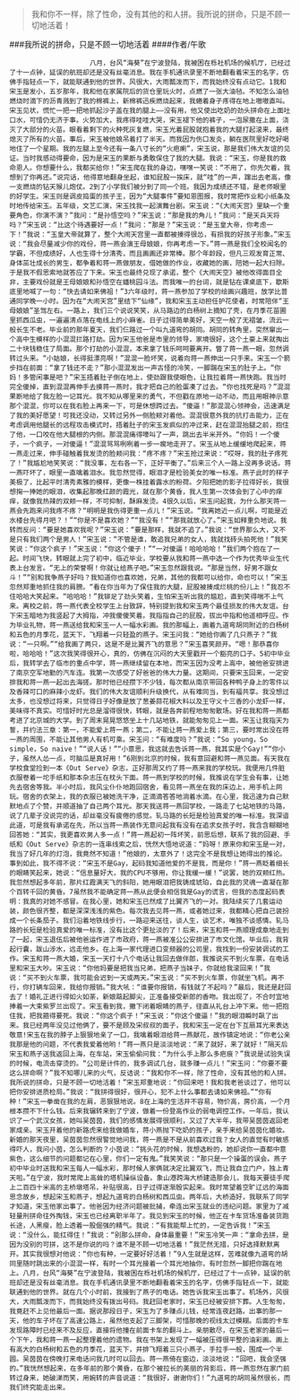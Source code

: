 > 我和你不一样，除了性命，没有其他的和人拼。我所说的拼命，只是不顾一切地活着！

###我所说的拼命，只是不顾一切地活着
####作者/午歌

						八月，台风“海葵”在宁波登陆，我被困在栎社机场的候机厅，已经过了十一点钟，延误的航班却还是没有丝毫消息。我在手机通讯录里不断地翻看着宋玉的名字，仿佛手指轻点一下，就能联通到他的世界。风很大，大雨瓢泼而下，而我始终没有点动它。1我和宋玉是发小，五岁那年，我和他在家属院后的货仓里玩火时，点燃了一张大油毡。不知怎么油毡燃烧时滴下的沥青溅到了我的棉裤上，新棉裤迅疾燃烧起来，我蜷着身子疼得在地上嗷嗷直叫。宋玉见状，慌忙一把一把地抓起沙子盖在我的腿上——没有用，他又使出吃奶的劲头拼命在上面吐口水，可惜仍无济于事。火势加大，我疼得哇哇大哭，宋玉褪下他的裤子，一泡尿撒在上面，浇灭了大部分的火苗。眼看着剩下的火种死灰复燃，宋玉光着屁股就抱着我的大腿打起滚来，最终熄灭了所有的火苗。事后，宋玉被他娘吊着打了半天。而我因为伤口发炎，躺在医院里好吃好喝地住了一个星期。我的左腿上至今还有一条八寸长的“火疤瘌”，宋玉说，那是我们伟大友谊的见证。当时我感动得要命，因为是宋玉的果断与勇敢保住了我的大腿。我说：“宋玉，你是我的救命恩人。你想要什么，我都买给你！”宋玉爬在我的身边，嘿嘿一笑说：“不用了，你先欠着，我想到了你再还。”说完话，他得意地翻身坐起，谁知屁股一挨床，就“哇”的一声，蹿出去老高，像一支燃烧的钻天猴儿炮仗。2到了小学我们被分到了同一个班。我因为成绩还不错，是老师眼里的好学生。宋玉则是调皮捣蛋的孩子王，因为“大腿事件”要知恩图报，我时常把作业和小纸条及时地传给宋玉。五年级，文艺汇演，宋玉找我一起演舞台剧。宋玉说：“《大闹天宫》里缺一个重要角色，你演不演？”我问：“是孙悟空吗？”宋玉说：“那是我的角儿！”我问：“是天兵天将吗？”宋玉说：“比这个待遇要好一点！”我问：“那是？”宋玉说：“是玉皇大帝，你考虑一下！”我说：“玉皇大帝就算了，整个大闹天宫里一直都被揍得很怂，有损我的好孩子形象。”宋玉说：“我会尽量减少你的戏份，蒋一燕会演王母娘娘，你再考虑一下。”蒋一燕是我们全校闻名的学霸，不但成绩好，人也生得十分清秀，而且画画还非常棒。那个年龄段，但凡三观发育正常、身体茁壮成长的男生，都争着和蒋一燕做朋友，借她做的作业，收藏她的画，陪她一起大扫除。于是我不假思索地就答应了下来。宋玉也最终兑现了承诺，整个《大闹天空》被他改得面目全非，主要戏份就是王母娘娘和孙悟空在蟠桃园斗法。而我唯一的台词，就是钻在课桌底下，歇斯底里地喊了一句：“快去请如来佛祖！”3六年级时，蒋一燕参加了学校的绘画兴趣班，放学比普通同学晚一小时。因为在“大闹天宫”里结下“仙缘”，我和宋玉主动担任护花使者，时常陪伴“王母娘娘”圣驾左右。一路上，我们三个说说笑笑，从马路边的白杨树上摘知了壳，在月季花苗圃里抓西瓜虫，一遍遍清点落在电线上的小麻雀。日子过得简单美好，天空一般了无褶皱，流云一般长生不老。毕业前的那年夏天，我们仨路过一个叫九道弯的胡同。胡同的转角里，突然窜出一个高中生模样的小混混拦路打劫。因为宋玉他爸是市里的领导，家境很好，这个土豪上来就掏出二十块钱稳住了局面。那个打劫的小混混，本来拿了钱乐呵呵要离开。瞥了蒋一燕一眼，忽然调转过头来。“小姑娘，长得挺漂亮啊！”混混一脸坏笑，说着向蒋一燕伸出一只手来。宋玉一个箭步挡在前面：“拿了钱还不走？”那小混混发出一声古怪的冷笑，一脚踹在宋玉的肚子上。“你妈！多管闲事是吧？”宋玉捂着肚子倒在地上，使劲跟我使眼色，让我拉着蒋一燕快跑。我当时完全傻掉，直到混混再伸手去摸蒋一燕时，我才把自己的脸蛋凑了过去。“你也找死是吗？”混混果断地给了我左脸一记耳光。我不知从哪里来的勇气，不但戳在原地一动不动，而且用眼神示意那个混混，你可以在我右脸上再来一下，可是休想跨过去。“傻逼！”那混混心领神会，迅速满足了我的美好愿望！可我还没动，又转过另外一侧脸颊对着他。混混很意外我的抗打击能力，正在考虑调用他腿长的远程攻击模式时，捂着肚子的宋玉发疯似的冲过来，赶在混混抬腿之前，抱住了他，一口咬在他大腿根的内侧。那混混痛得嚎叫了一声，跳出去半米开外。“你妈！一个傻子，一个疯子，一对傻逼！”混混骂骂咧咧着一步一瘸地走开了。宋玉从地上缓缓地爬起来，蒋一燕走过来，伸手碰触着我发烫的脸颊问我：“疼不疼？”宋玉抢过来说：“哎呀，我的肚子疼死了！”我尴尬地笑笑说：“我没事，左右各一下，正好平衡了。”后来三个人一路上没再多说话。蒋一燕吓坏了，眼里一直噙着泪水。我忽然觉得，眼泪才是检验美女的唯一标准。燕子此时的样子美极了，比起平时清秀素雅的模样，更像一株挂着露水的粉荷。夕阳把她的影子拉得好长，我很想掬一捧她的眼泪，收集起那晚红颜的霞光，就在那个黄昏，我人生第一次体会到了心中的痒痒，就像我热辣的双颊一样，不可抑制，酥麻发烫。4很久以后，宋玉问起我，为什么那天蒋一燕会先跑来问我疼不疼？“明明是我伤得更重一点儿！”宋玉说。“我离她近一点儿啊，可能是近水楼台先得月吧？！”“你是不是喜欢她？”“我没有！”“那我就放心了。”宋玉如释重负地说。我转而反问：“要是她喜欢我呢？”宋玉说：“要是那样，我就不追了。”我说：“世界那么大，又不是只有我们两个是男人！”宋玉说：“不管是谁，敢追我兄弟的女人，我就找砖头拍死他！”我笑笑说：“你这个疯子！”宋玉说：“你这个傻子！”“一对傻逼！哈哈哈哈！”我们两个抱在了一起。时间飞快，转眼就上完了初中，临近毕业，学校要从我和蒋一燕中选一个作为优秀毕业生代表上台发言。“无上的荣誉啊！你就让给燕子吧。”宋玉忽然跟我说。“那是当然，好男不跟女斗！”“别和我争燕子好吗？我知道你也喜欢她，兄弟，其他的我都可以给你，命也可以！”宋玉忽然郑重地抓住我的肩膀。“看在你当年为了保住我的大腿，屁股被揍成烂桃的份儿上！”我忍不住哈哈大笑起来。“哈哈哈！”我铆足了劲头笑着，生怕宋玉听出我的尴尬，直到笑得喘不上气来。离校之前，蒋一燕代表全校学生上台致辞，特别提到我和宋玉两个最佳损友的伟大友谊。台下宋玉暗地为我竖起了大拇指，冲我傻傻笑着。我指指自己的屁股，拔出中指和他遥相呼应。作为毕业礼物，蒋一燕送给我和宋玉一人一幅水彩画。我的那幅上，画着九道弯胡同附近的白杨树和五色的月季花，蓝天下，飞翔着一只轻盈的燕子。宋玉问我：“她给你画了几只燕子？”我说：“一只啊。”“给我画了两只，这是不是比翼齐飞的意思？”宋玉喜笑颜开。“嗯！那恭喜你啦，哈哈哈！”这次我笑得很开心，真的，仿佛在沉闷的大天里戳开一个豁亮的口子。5初中毕业后，我转学去了临市的重点中学，蒋一燕继续留在本地，而宋玉因为没考上高中，被他爸安排进了南京空军地勤的汽车连。我第一次感受了好爸爸的伟大力量。这期间，只要宋玉回来，一定安排我和蒋一燕一起出去海搓。那时他已经攒下不少钱，每次都从南京带回各种鸭子身上的零件以及香辣可口的麻辣小龙虾。我们的伟大友谊顺利升级换代，从有难同当，到有福共享。我没想过太多，也没想过将来，只觉得日子好像是放了葱姜蒜花椒大料以及王守义十三香的小龙虾一样，美味得不真实。可惜好时光总是溜得很快，转眼，就是各奔前程地匆匆散场。好在我和蒋一燕都考进了北京城的大学。到了周末晃晃悠悠坐上十几站地铁，就能匆匆见上一面。宋玉让我指天为誓，并约法三章：第一，不能爱上蒋一燕；第二，不能让蒋一燕爱上我；第三，要时常出没在蒋一燕的周围，不能让其他男人有机可乘。宋玉问：“有难度吗？”我说：“So young，So simple，So naive！”“说人话！”“小意思，我这就去告诉蒋一燕，我其实是个Gay!”“你小子，虽然人怂一点，可脑瓜是真好用！”6刚到北京的时候，我有意回避和蒋一燕见面。有天我在学校食堂捡到一本《Out Serve》杂志，正好那周又约了蒋一燕来我的学校玩。我便用几件脏衣服卷着一坨手纸和那本杂志压在枕头下面。蒋一燕到学校的时候，我推说在学生会有事，让她先去宿舍等我。半小时后，我风尘仆仆地跑回宿舍，看见蒋一燕坐在我的床边上，用手机上网玩。宿舍的衣架上，我的衣服已被她洗干净，正滴滴答答地淌着水滴。在心里，我迅速为自己默默地点了个赞，并顺道抽了自己两个耳光。那天我送蒋一燕回学校，一路走了七站地铁的马路，说了几辈子没说完的话，却丝毫没有疲倦的感觉。轧马路的长短是检验真爱的唯一标准。我深谙此道，可是我有承诺在先，所以当蒋一燕装作无意问起我有没有在追求女孩子时，我含含糊糊地回答她：“其实，我更喜欢男人多一点！”蒋一燕起初一阵坏笑，前思后想，联系了我的回避、手纸和《Out Serve》杂志的一连串线索之后，恍然大悟地说道：“妈呀！原来你和宋玉是一对，我当了好几年的灯泡，我竟然不知道！”他娘的，太意外了！这完全不是我想让她得出的推论。事到如此，我不得不说：“宋玉不是Gay，起码我知道他爱的不是我，而是你！”蒋一燕眨着细长的眼睛笑起来，她说：“信息量好大，我的CPU不够用，你让我缓一缓！”说罢，她的双颊红热。我忽然想起多年前，那片红霞满天飞的斜阳，她用眼泪把我铸成琥珀，自此我的灵魂一直凝在那个百转千回的黄昏。7虽然我不能确定蒋一燕从此便会相信我是Gay的谎言，但我的态度起码表明：我真的对她不感冒。在我心里，她和宋玉已然成了比翼齐飞的一对。我陆续买了几套运动装，颜色很齐整，都是深深浅浅的紫色。每次我去见蒋一燕，或者她过来，我都精心把自己装扮成一个长条茄子。我们沿着地铁线步行，一路迎来送往，谈人生，谈艺术，唯独不谈感情。轧马路的长短是检验真爱的唯一标准，没有比这个更扯淡的了！后来，宋玉和蒋一燕顺理成章地走到了一起，宋玉退伍后被他爸运作进了市政府，蒋一燕被准公公安排进了市文化馆。毕业后，我背起行囊，跋山涉水，远走他乡。在上海一家代理进口变频器的公司里，我找到一份安装调试的工作。宋玉和蒋一燕大婚，宋玉一天打十八个电话让我回去做伴郎，我推说买不到火车票，在电话里和宋玉大吵。宋玉说：“你他妈要是把我当兄弟，把燕子当妹子，你就给我滚回来！”我说：“买不到火车票，我可能会迟到一天或两天。”宋玉说：“买不到火车票，你就坐飞机。再不行，你打辆车回来，我给你报销。”我大吼：“谁要你报销，有钱就了不起吗？”最后，我还是赶回去了！婚礼正进行得如火如荼，新娘踮起脚尖，正准备接受新郎的香吻。我出现了，不合时宜地捧着一大束紫罗兰出现了。宋玉看到我，撇下闭着眼睛的燕子，径直从礼台上冲下来。他一把抱住我，把我箍得要死。我说：“你这个疯子！”宋玉说：“你这个傻逼！”我的眼泪瞬时飙了出来。我已经两年没见过他俩了，要不是顾及宋叔叔的面子，我和宋玉一定在台下互扇耳光来表达敬意!宋玉在我的脖子上狠狠地亲了一口，我噙着眼泪给蒋一燕献花，故作镇定地说：“你老公亲我那是他的问题，不代表我爱着他哟！”蒋一燕只是淡淡地说：“来了就好，来了就好！”隔天后宋玉和燕子送我返回上海，在车站，宋玉偷偷问我：“为什么手上那么多疤痕？”我说是试验失误的时候，电流击穿烫的。“公司是计件的，我多调试几台，就多赚一点儿！”宋玉问：“你要不要这么拼命啊？”我不知哪儿来的火气，反诘说：“我和你不一样，除了性命，没有其他的和人拼。我所说的拼命，只是不顾一切地活着！”宋玉郑重地说：“你回来吧！我和我老爸谈过了，他可以把你安排进质检局。”我说：“我拼得很好，很开心，犯不上什么事都去请如来佛祖。”“你有种！”宋玉一拳凿在我的左肩，恶狠狠地说。8在上海的生活并不容易，物价高，房价高，一个月根本攒不下什么钱。后来我辗转来到了宁波，做着一份登高作业的弱电调控工作。一年后，我认识了一个武汉女孩，她叫吴茵茵，我们的感情发展得很顺利，又过了大半年，我带吴茵茵返回老家成亲。宋玉开着他的新路虎来给我做婚车，蒋小燕抛下吃奶的孩子，亲手来给吴茵茵化婚妆。新婚的那天夜里，吴茵茵忽然很警觉地问我，蒋一燕是不是从前喜欢过我？女人的直觉有时敏感得吓人，我问小茵，怎么判断的？小茵说：“挑头花的时候，我想选粉的，她却说你一直都中意紫色，这么细节的问题都记在心里，你们一定有鬼。”我笑笑说：“那只是一个操蛋的误会。燕子初中毕业时送我和宋玉每人一幅水彩，那时候人家俩就决定比翼双飞，而让我自立门户，独上青天啦。”在宁波，我时常爬上高耸的塔机操纵设备。象山港跨海大桥建造那会儿，我每天要徒手爬上二百四十米高的主桥墩塔吊，补贴很高，日子过得逐渐殷实起来。我时常望着空旷辽远的海面思念故乡，想起宋玉和燕子，想起九道弯的白杨树和西瓜虫。两年后，大桥造好，我联系了同学才知道，宋玉他家出事了。他爸因为经济问题被批捕，牵连出宋玉就业的违纪问题。家里为了减轻量刑拼命往外掏钱，宋玉也已经离职半年了。我见到宋玉的时候，他正在卡车货场准备装货跑长途，人黑瘦，脸上透着一股倔强的精气。我说：“有我能帮上忙的，一定告诉我！”宋玉说：“没什么，能扛得住！”我说：“别那么拼命，身体最重要！”宋玉冷笑一声：“拿命去拼，是因为没别的可拼，这不是你说的吗？谁不是不顾一切地活着！”我茫然无措，只好选择默默离开。其实我很想对他说：“你也有种，一定要好好活着！”9人生就是这样，苦难就像九道弯的胡同里随时跳出来的小混混一样，有时一个耳光接着一个耳光地抽你，有时忽然一脚把你踹在地上。八月，台风“海葵”在宁波登陆，我被困在栎社机场的候机厅，已经过了十一点钟，延误的航班却还是没有丝毫消息。我在手机通讯录里不断地翻看着宋玉的名字，仿佛手指轻点一下，就能联通到他的世界。就在几个小时前，我接到了燕子的电话。她告诉我宋玉出事了。机场外，风很大，大雨瓢泼而下，而我始终没有拨出号码。我赶回老家时，宋玉已经被安排下葬。人生匆匆，我竟赶不上见他最后一面。据说那段日子，宋玉为了多赚点儿钱，经常连夜赶路。出事的那一天，他的车子坏在了高速公路上，虽然他支起了三脚架，可惜那晚的视线太过模糊。后面的卡车发现路障时已经来不及反应，直接将他撞在前面卡车的翻斗上。亲朋散尽，在宋玉老家的最后一个下午，我和蒋一燕一起整理着他的遗物。我在书架上发现了一幅被压得很平整的油彩画。画上有高大的白杨树和五色的月季花，蓝天下，并排飞翔着三只小燕子，手拉手一般，围成一个半圆。吴茵茵在傍晚打来电话问我几时可以回去。蒋一燕倚在窗边，淡淡地说：“回吧，我会坚强的。”我恍然想起来，在多年前的那个黄昏，在那个被拉长的美丽的背影后，蒋一燕忽然在家门前转过身来，她破涕而笑，用婉转的声音说道：“我很好，谢谢你们！”九道弯的胡同虽然很长，而我们终究能走出来。			  		